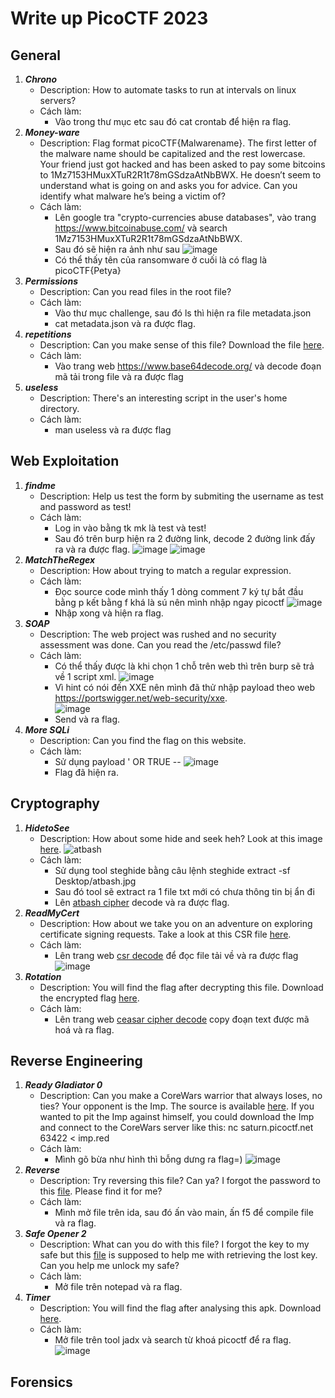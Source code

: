 # Write up PicoCTF 2023

## General
1.   ***Chrono***
     - Description: How to automate tasks to run at intervals on linux servers?
     - Cách làm:
       - Vào trong thư mục etc sau đó cat crontab để hiện ra flag.
2.   ***Money-ware***
     - Description: Flag format picoCTF{Malwarename}. The first letter of the malware name should be capitalized and the rest lowercase. Your friend just got hacked and has been asked to pay some bitcoins to 1Mz7153HMuxXTuR2R1t78mGSdzaAtNbBWX. He doesn’t seem to understand what is going on and asks you for advice. Can you identify what malware he’s being a victim of?
     - Cách làm:
       - Lên google tra "crypto-currencies abuse databases", vào trang https://www.bitcoinabuse.com/ và search 1Mz7153HMuxXTuR2R1t78mGSdzaAtNbBWX.
       - Sau đó sẽ hiện ra ảnh như sau 
       ![image](https://user-images.githubusercontent.com/129378740/229077513-553206d5-2b27-48ae-908e-eebf59fba8c5.png)
       - Có thể thấy tên của ransomware ở cuối là có flag là picoCTF{Petya}
3.   ***Permissions***
     - Description: Can you read files in the root file? 
     - Cách làm:
       - Vào thư mục challenge, sau đó ls thì hiện ra file metadata.json
       - cat metadata.json và ra được flag.
4.   ***repetitions***
     - Description: Can you make sense of this file? Download the file [here](https://artifacts.picoctf.net/c/476/enc_flag).
     - Cách làm:
       - Vào trang web https://www.base64decode.org/ và decode đoạn mã tải trong file và ra được flag
5.   ***useless***
     - Description: There's an interesting script in the user's home directory. 
     - Cách làm:
       - man useless và ra được flag
## Web Exploitation
1.   ***findme***
     - Description: Help us test the form by submiting the username as test and password as test! 
     - Cách làm:
       - Log in vào bằng tk mk là test và test!
       - Sau đó trên burp hiện ra 2 đường link, decode 2 đường link đấy ra và ra được flag.
       ![image](https://user-images.githubusercontent.com/129378740/229084103-995501f9-75be-43c3-b6ba-0c1bf5b46b8b.png)
       ![image](https://user-images.githubusercontent.com/129378740/229084201-057d8983-8e04-4a52-81f8-d34631341bf6.png)
2.   ***MatchTheRegex***
     - Description: How about trying to match a regular expression.
     - Cách làm:
       - Đọc source code mình thấy 1 dòng comment 7 ký tự bắt đầu bằng p kết bằng f khá là sú nên mình nhập ngay picoctf
       ![image](https://user-images.githubusercontent.com/129378740/229085188-13508fee-739d-43f1-909a-171bbd64972f.png)
       - Nhập xong và hiện ra flag.   
3.   ***SOAP***
     - Description: The web project was rushed and no security assessment was done. Can you read the /etc/passwd file?
     - Cách làm:
       - Có thể thấy được là khi chọn 1 chỗ trên web thì trên burp sẽ trả về 1 script xml.
       ![image](https://user-images.githubusercontent.com/129378740/229086307-48b1d956-04ad-402c-94d8-d72df1626fa1.png)
       - Vì hint có nói đến XXE nên mình đã thử nhập payload theo web https://portswigger.net/web-security/xxe.  
       ![image](https://user-images.githubusercontent.com/129378740/229089150-c60d53b8-fd0f-439c-a027-b8e0a3b1278a.png)
       - Send và ra flag.
4.   ***More SQLi***
     - Description: Can you find the flag on this website.
     - Cách làm:
       - Sử dụng payload ' OR TRUE -- 
       ![image](https://user-images.githubusercontent.com/129378740/229091765-bf37755f-860e-412a-a21a-c2dedcad2c23.png)
       - Flag đã hiện ra.
## Cryptography
1. ***HidetoSee***
     - Description: How about some hide and seek heh? Look at this image [here](https://artifacts.picoctf.net/c/239/atbash.jpg).
     ![atbash](https://user-images.githubusercontent.com/129378740/229092762-9d8f4c76-d665-4aa2-8fc3-ba6804e122f5.jpg)
     - Cách làm:
       - Sử dụng tool steghide bằng câu lệnh steghide extract -sf Desktop/atbash.jpg  
       - Sau đó tool sẽ extract ra 1 file txt mới có chưa thông tin bị ẩn đi
       - Lên [atbash cipher](https://www.dcode.fr/atbash-cipher) decode và ra được flag.
2. ***ReadMyCert***
     - Description: How about we take you on an adventure on exploring certificate signing requests. Take a look at this CSR file [here](https://artifacts.picoctf.net/c/420/readmycert.csr).
     - Cách làm:
       - Lên trang web [csr decode](https://www.sslshopper.com/csr-decoder.html) để đọc file tải về và ra được flag
       ![image](https://user-images.githubusercontent.com/129378740/229095858-0f090867-211d-47ad-9d47-a457fc332a23.png)
3. ***Rotation***
     - Description: You will find the flag after decrypting this file. Download the encrypted flag [here](https://artifacts.picoctf.net/c/388/encrypted.txt).
     - Cách làm:
       - Lên trang web [ceasar cipher decode](https://www.dcode.fr/caesar-cipher) copy đoạn text được mã hoá và ra flag.   
## Reverse Engineering
1. ***Ready Gladiator 0***
     - Description: Can you make a CoreWars warrior that always loses, no ties? Your opponent is the Imp. The source is available [here](https://artifacts.picoctf.net/c/310/imp.red). If you wanted to pit the Imp against himself, you could download the Imp and connect to the CoreWars server like this: nc saturn.picoctf.net 63422 < imp.red
     - Cách làm:
       - Mình gõ bừa như hình thì bỗng dưng ra flag=)
       ![image](https://user-images.githubusercontent.com/129378740/229255994-1ed946b1-c371-4f7f-970b-c7b9d525aa04.png)
2. ***Reverse***
     - Description: Try reversing this file? Can ya? I forgot the password to this [file](https://artifacts.picoctf.net/c/275/ret). Please find it for me?
     - Cách làm:
       - Mình mở file trên ida, sau đó ấn vào main, ấn f5 để compile file và ra flag.  
3. ***Safe Opener 2***
     - Description: What can you do with this file? I forgot the key to my safe but this [file](https://artifacts.picoctf.net/c/287/SafeOpener.class) is supposed to help me with retrieving the lost key. Can you help me unlock my safe?
     - Cách làm:
       - Mở file trên notepad và ra flag.
4. ***Timer***
     - Description: You will find the flag after analysing this apk. Download [here](https://artifacts.picoctf.net/c/449/timer.apk).
     - Cách làm:
       - Mở file trên tool jadx và search từ khoá picoctf để ra flag.
       ![image](https://user-images.githubusercontent.com/129378740/229256341-b0a534cc-a359-49e6-a7d6-8f6053ef0f89.png)
## Forensics
